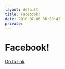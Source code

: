 ```yaml
---
layout: default
title: Facebook!
date: 2018-07-06 06:20:42
private: 
---
```


# Facebook!

[Go to link](https://facebook.com)

